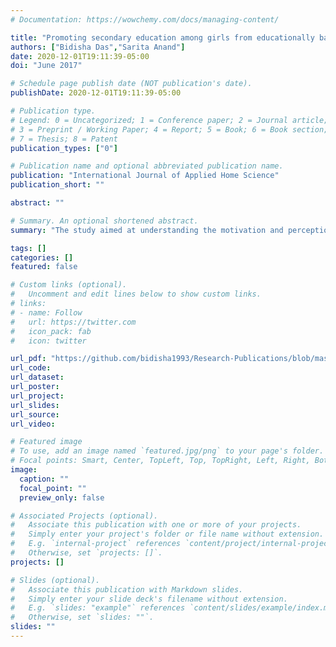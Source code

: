 ```yaml
---
# Documentation: https://wowchemy.com/docs/managing-content/

title: "Promoting secondary education among girls from educationally backward blocks- The case of Kasturba Gandhi Balika Vidyalayas"
authors: ["Bidisha Das","Sarita Anand"]
date: 2020-12-01T19:11:39-05:00
doi: "June 2017"

# Schedule page publish date (NOT publication's date).
publishDate: 2020-12-01T19:11:39-05:00

# Publication type.
# Legend: 0 = Uncategorized; 1 = Conference paper; 2 = Journal article;
# 3 = Preprint / Working Paper; 4 = Report; 5 = Book; 6 = Book section;
# 7 = Thesis; 8 = Patent
publication_types: ["0"]

# Publication name and optional abbreviated publication name.
publication: "International Journal of Applied Home Science"
publication_short: ""

abstract: ""

# Summary. An optional shortened abstract.
summary: "The study aimed at understanding the motivation and perceptions of young girls studying at selected KGBVs and their preparedness to pursue secondary education"

tags: []
categories: []
featured: false

# Custom links (optional).
#   Uncomment and edit lines below to show custom links.
# links:
# - name: Follow
#   url: https://twitter.com
#   icon_pack: fab
#   icon: twitter

url_pdf: "https://github.com/bidisha1993/Research-Publications/blob/master/Research%20paper_Bidisha%20Das.pdf"
url_code:
url_dataset:
url_poster:
url_project:
url_slides:
url_source:
url_video:

# Featured image
# To use, add an image named `featured.jpg/png` to your page's folder. 
# Focal points: Smart, Center, TopLeft, Top, TopRight, Left, Right, BottomLeft, Bottom, BottomRight.
image:
  caption: ""
  focal_point: ""
  preview_only: false

# Associated Projects (optional).
#   Associate this publication with one or more of your projects.
#   Simply enter your project's folder or file name without extension.
#   E.g. `internal-project` references `content/project/internal-project/index.md`.
#   Otherwise, set `projects: []`.
projects: []

# Slides (optional).
#   Associate this publication with Markdown slides.
#   Simply enter your slide deck's filename without extension.
#   E.g. `slides: "example"` references `content/slides/example/index.md`.
#   Otherwise, set `slides: ""`.
slides: ""
---
```

